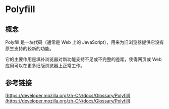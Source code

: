 # Polyfill

## 概念

Polyfill 是一块代码（通常是 Web 上的 JavaScript），用来为旧浏览器提供它没有原生支持的较新的功能。

它的主要作用是填补浏览器对新功能支持不足或不完整的差距，使得网页或 Web 应用可以在更多旧版浏览器上正常工作。

## 参考链接

[https://developer.mozilla.org/zh-CN/docs/Glossary/Polyfill](https://developer.mozilla.org/zh-CN/docs/Glossary/Polyfill)
